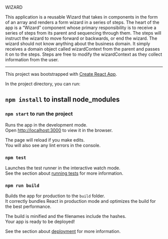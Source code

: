 WIZARD

This application is a reusable Wizard that takes in components in the form of an array and renders a form wizard in a series of steps.
The heart of the app is a “Wizard” component whose primary responsibility is to receive a series of steps from its parent and sequencing through them. The steps will instruct the wizard to move forward or backwards, or end the wizard. The wizard should not know anything about the business domain. It simply receives a domain object called wizardContext from the parent and passes it on to the steps. Steps are free to modify the wizardContext as they collect information from the user.
____________________________________________________________________________________________________________

This project was bootstrapped with [Create React App](https://github.com/facebookincubator/create-react-app).

In the project directory, you can run:

## `npm install` to install node_modules
### `npm start` to run the project

Runs the app in the development mode.<br>
Open [http://localhost:3000](http://localhost:3000) to view it in the browser.

The page will reload if you make edits.<br>
You will also see any lint errors in the console.

### `npm test`

Launches the test runner in the interactive watch mode.<br>
See the section about [running tests](#running-tests) for more information.

### `npm run build`

Builds the app for production to the `build` folder.<br>
It correctly bundles React in production mode and optimizes the build for the best performance.

The build is minified and the filenames include the hashes.<br>
Your app is ready to be deployed!

See the section about [deployment](#deployment) for more information.
